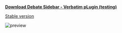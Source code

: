 **[Download Debate Sidebar - Verbatim pLugin (testing)](https://github.com/gulakov/DebateSidebarWordAddIn/releases/download/2.0.0/Debate.Sidebar.Word.AddIn.Setup.exe)**

[Stable version](https://github.com/debate/DebateSidebar/releases/download/2.0.0/Debate.Sidebar.Word.AddIn.Setup.exe)

![preview](https://i.imgur.com/pbMZFpF.png)

